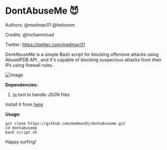 # DontAbuseMe 😈

Authors:
@medmac01
@helooom

Credits:
@hichammoad

Twitter:
https://twitter.com/medmac01

DontAbuseMe is a simple Bash script for blocking offensive attacks using AbuselPDB API , and it's capable of blocking suspecious attacks from their IPs using firewall rules.

![image](https://user-images.githubusercontent.com/56129562/121762204-5fbaa880-cb2c-11eb-99f3-d8bd4f11ca46.png)


**Dependencies:**

1. jq tool to handle JSON files

Install it from [here](https://stedolan.github.io/jq/download/)


**Usage:**

```
git clone https://github.com/medmac01/dontabuseme.git
cd dontabuseme
bash script.sh

```

Happy surfing! 


